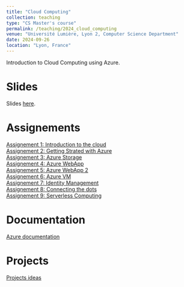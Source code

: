 ```yaml
---
title: "Cloud Computing"
collection: teaching
type: "CS Master's course"
permalink: /teaching/2024_cloud_computing
venue: "Université Lumière, Lyon 2, Computer Science Department"
date: 2024-09-26
location: "Lyon, France"
---
```


Introduction to Cloud Computing using Azure.

Slides
======
Slides [here](https://docs.google.com/presentation/d/1Mp2NJSeZfB9MrSVIWsranLJNCt-EaCrWlmbiap9mrNM/edit?usp=drivesdk).

Assignements
======
[Assignement 1: Introduction to the cloud](../files/2024_cloud_computing/00-Getting_started_with_the_cloud.html)  
[Assignement 2: Getting Strated with Azure](../files/2024_cloud_computing/01-Intro_to_Azure.html)  
[Assignement 3: Azure Storage](../files/2024_cloud_computing/02-Blob_storage.html)  
[Assignement 4: Azure WebApp](https://learn.microsoft.com/en-us/azure/app-service/quickstart-python?tabs=fastapi%2Cwindows%2Cazure-portal%2Cazure-cli-deploy%2Cdeploy-instructions-azportal%2Cterminal-bash%2Cdeploy-instructions-zip-azcli#sample-application)    
[Assignement 5: Azure WebApp 2]()   
[Assignement 6: Azure VM](../files/2024_cloud_computing/03-Azure_vm.html)  
[Assignement 7: Identity Management](../files/2024_cloud_computing/04-IAM_roles.html)  
[Assignement 8: Connecting the dots]()  
[Assignement 9: Serverless Computing]()  

Documentation
======
[Azure documentation](https://learn.microsoft.com/fr-fr/azure/?product=popular)

Projects
======
[Projects ideas]()  
<!-- [Discord bot project](../files/2024_cloud_computing/discord_bot_project.html) -->
